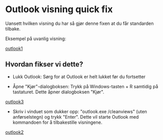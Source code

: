 # Outlook visning quick fix

Uansett hvilken visning du har så gjør denne fixen at du får standarden tilbake.

Eksempel på uvanlig visning:

[outlook1](\img\outlook1.png)

## Hvordan fikser vi dette?

- Lukk Outlook: Sørg for at Outlook er helt lukket før du fortsetter

- Åpne "Kjør"-dialogboksen: Trykk på Windows-tasten + R samtidig på tastaturet.
Dette åpner dialogboksen "Kjør".

[outlook3](\img\outlook3.png)

- Skriv i vinduet som dukker opp: "outlook.exe /cleanviews" (uten anførselstegn) og
trykk "Enter". Dette vil starte Outlook med kommandoen for å tilbakestille visningene.

[outlook2](\img\outlook2.png)